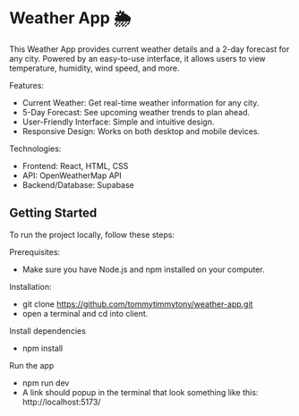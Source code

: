 # Weather App 🌦️
This Weather App provides current weather details and a 2-day forecast for any city. Powered by an easy-to-use interface, it allows users to view temperature, humidity, wind speed, and more.

Features:
- Current Weather: Get real-time weather information for any city.
- 5-Day Forecast: See upcoming weather trends to plan ahead.
- User-Friendly Interface: Simple and intuitive design.
- Responsive Design: Works on both desktop and mobile devices.

Technologies:
- Frontend: React, HTML, CSS
- API: OpenWeatherMap API
- Backend/Database: Supabase
  
## Getting Started
To run the project locally, follow these steps:

Prerequisites:
- Make sure you have Node.js and npm installed on your computer.

Installation:
- git clone https://github.com/tommytimmytony/weather-app.git
- open a terminal and cd into client.

Install dependencies
- npm install

Run the app
- npm run dev
- A link should popup in the terminal that look something like this: http://localhost:5173/
